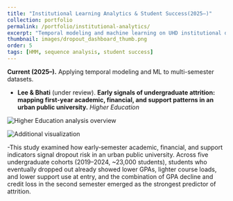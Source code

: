 ```yaml
---
title: "Institutional Learning Analytics & Student Success(2025–)"
collection: portfolio
permalink: /portfolio/institutional-analytics/
excerpt: "Temporal modeling and machine learning on UHD institutional datasets."
thumbnail: images/dropout_dashboard_thumb.png
order: 5
tags: [HMM, sequence analysis, student success]
---
```


**Current (2025–).** Applying temporal modeling and ML to multi-semester datasets.

- **Lee & Bhati** (under review). **Early signals of undergraduate attrition: mapping first-year academic, financial, and support patterns in an urban public university.** *Higher Education*

![Higher Education analysis overview](https://mlee010.github.io/MinkyungLee/images/HigherEd_image.png)

![Additional visualization](https://mlee010.github.io/MinkyungLee/images/HigherEd_image2.png)


-This study examined how early‐semester academic, financial, and support indicators signal dropout risk in an urban public university.
Across five undergraduate cohorts (2019–2024, ~23,000 students), students who eventually dropped out already showed lower GPAs, lighter course loads, and lower support use at entry, and the combination of GPA decline and credit loss in the second semester emerged as the strongest predictor of attrition.





